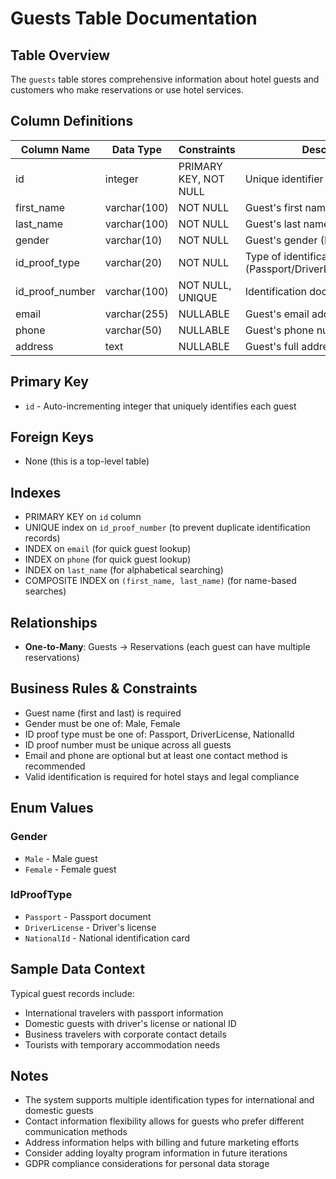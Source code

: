 # Guests Table Documentation

## Table Overview
The `guests` table stores comprehensive information about hotel guests and customers who make reservations or use hotel services.

## Column Definitions

| Column Name | Data Type | Constraints | Description |
|-------------|-----------|-------------|-------------|
| id | integer | PRIMARY KEY, NOT NULL | Unique identifier for the guest |
| first_name | varchar(100) | NOT NULL | Guest's first name |
| last_name | varchar(100) | NOT NULL | Guest's last name |
| gender | varchar(10) | NOT NULL | Guest's gender (Male/Female) |
| id_proof_type | varchar(20) | NOT NULL | Type of identification (Passport/DriverLicense/NationalId) |
| id_proof_number | varchar(100) | NOT NULL, UNIQUE | Identification document number |
| email | varchar(255) | NULLABLE | Guest's email address |
| phone | varchar(50) | NULLABLE | Guest's phone number |
| address | text | NULLABLE | Guest's full address |

## Primary Key
- `id` - Auto-incrementing integer that uniquely identifies each guest

## Foreign Keys
- None (this is a top-level table)

## Indexes
- PRIMARY KEY on `id` column
- UNIQUE index on `id_proof_number` (to prevent duplicate identification records)
- INDEX on `email` (for quick guest lookup)
- INDEX on `phone` (for quick guest lookup)
- INDEX on `last_name` (for alphabetical searching)
- COMPOSITE INDEX on `(first_name, last_name)` (for name-based searches)

## Relationships
- **One-to-Many**: Guests → Reservations (each guest can have multiple reservations)

## Business Rules & Constraints
- Guest name (first and last) is required
- Gender must be one of: Male, Female
- ID proof type must be one of: Passport, DriverLicense, NationalId
- ID proof number must be unique across all guests
- Email and phone are optional but at least one contact method is recommended
- Valid identification is required for hotel stays and legal compliance

## Enum Values

### Gender
- `Male` - Male guest
- `Female` - Female guest

### IdProofType
- `Passport` - Passport document
- `DriverLicense` - Driver's license
- `NationalId` - National identification card

## Sample Data Context
Typical guest records include:
- International travelers with passport information
- Domestic guests with driver's license or national ID
- Business travelers with corporate contact details
- Tourists with temporary accommodation needs

## Notes
- The system supports multiple identification types for international and domestic guests
- Contact information flexibility allows for guests who prefer different communication methods
- Address information helps with billing and future marketing efforts
- Consider adding loyalty program information in future iterations
- GDPR compliance considerations for personal data storage